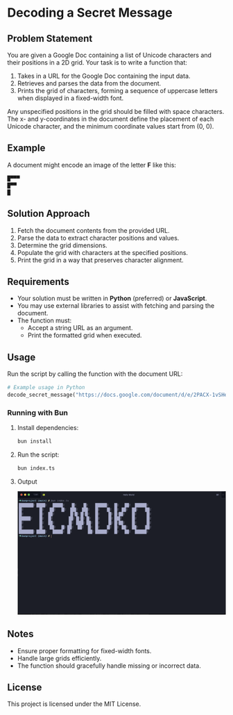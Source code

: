 # Decoding a Secret Message

## Problem Statement

You are given a Google Doc containing a list of Unicode characters and their positions in a 2D grid. Your task is to write a function that:

1. Takes in a URL for the Google Doc containing the input data.
2. Retrieves and parses the data from the document.
3. Prints the grid of characters, forming a sequence of uppercase letters when displayed in a fixed-width font.

Any unspecified positions in the grid should be filled with space characters. The x- and y-coordinates in the document define the placement of each Unicode character, and the minimum coordinate values start from (0, 0).

## Example

A document might encode an image of the letter **F** like this:

```
█▀▀▀
█▀▀
█
```

## Solution Approach

1. Fetch the document contents from the provided URL.
2. Parse the data to extract character positions and values.
3. Determine the grid dimensions.
4. Populate the grid with characters at the specified positions.
5. Print the grid in a way that preserves character alignment.

## Requirements

- Your solution must be written in **Python** (preferred) or **JavaScript**.
- You may use external libraries to assist with fetching and parsing the document.
- The function must:
  - Accept a string URL as an argument.
  - Print the formatted grid when executed.

## Usage

Run the script by calling the function with the document URL:

```python
# Example usage in Python
decode_secret_message("https://docs.google.com/document/d/e/2PACX-1vSHesOf9hv2sPOntssYrEdubmMQm8lwjfwv6NPjjmIRYs_FOYXtqrYgjh85jBUebK9swPXh_a5TJ5Kl/pub")
```

### Running with Bun

1. Install dependencies:

   ```sh
   bun install
   ```

2. Run the script:

   ```sh
   bun index.ts
   ```

3. Output

   ![Alt text](output-demo.png)

## Notes

- Ensure proper formatting for fixed-width fonts.
- Handle large grids efficiently.
- The function should gracefully handle missing or incorrect data.

## License

This project is licensed under the MIT License.
